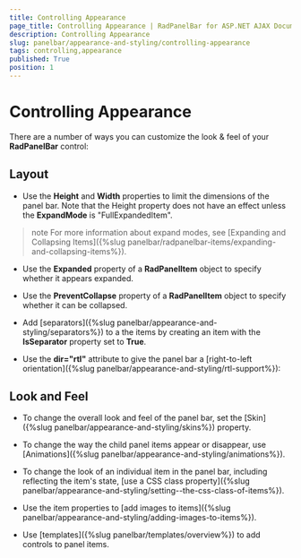 ```yaml
---
title: Controlling Appearance
page_title: Controlling Appearance | RadPanelBar for ASP.NET AJAX Documentation
description: Controlling Appearance
slug: panelbar/appearance-and-styling/controlling-appearance
tags: controlling,appearance
published: True
position: 1
---
```


# Controlling Appearance



There are a number of ways you can customize the look & feel of your **RadPanelBar** control:

## Layout

* Use the **Height** and **Width** properties to limit the dimensions of the panel bar. Note that the Height property does not have an effect unless the **ExpandMode** is "FullExpandedItem".

>note For more information about expand modes, see [Expanding and Collapsing Items]({%slug panelbar/radpanelbar-items/expanding-and-collapsing-items%}).
>


* Use the **Expanded** property of a **RadPanelItem** object to specify whether it appears expanded.

* Use the **PreventCollapse** property of a **RadPanelItem** object to specify whether it can be collapsed.

* Add [separators]({%slug panelbar/appearance-and-styling/separators%}) to a the items by creating an item with the **IsSeparator** property set to **True**.

* Use the **dir="rtl"** attribute to give the panel bar a [right-to-left orientation]({%slug panelbar/appearance-and-styling/rtl-support%}):

## Look and Feel

* To change the overall look and feel of the panel bar, set the [Skin]({%slug panelbar/appearance-and-styling/skins%}) property.

* To change the way the child panel items appear or disappear, use [Animations]({%slug panelbar/appearance-and-styling/animations%}).

* To change the look of an individual item in the panel bar, including reflecting the item's state, [use a CSS class property]({%slug panelbar/appearance-and-styling/setting--the-css-class-of-items%}).

* Use the item properties to [add images to items]({%slug panelbar/appearance-and-styling/adding-images-to-items%}).

* Use [templates]({%slug panelbar/templates/overview%}) to add controls to panel items.
